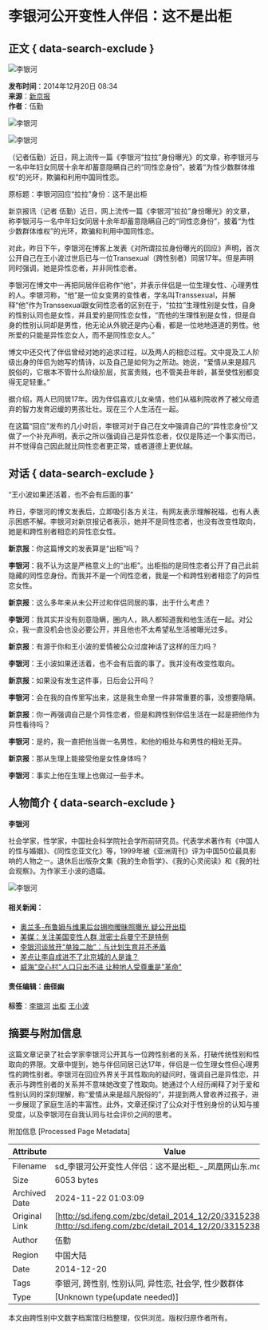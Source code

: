 # 李银河公开变性人伴侣：这不是出柜

## 正文 { data-search-exclude }


![李银河](http://y1.ifengimg.com/05d7c5c07c1ed4f3/2015/1225/rdn_567cd968470c1.jpg)

**发布时间**：2014年12月20日 08:34  
**来源**：[新京报](http://epaper.bjnews.com.cn/html/2014-12/19/content_552867.htm?div=-1)  
**作者**：伍勤  

![李银河](http://h2.ifengimg.com/0f56ee67a4c375c2/2013/1106/indeccode.png)

![李银河](http://y2.ifengimg.com/a13eecb1dba8cce3/2014/1220/re_5494c3d2a96a6.jpg)

（记者伍勤）近日，网上流传一篇《李银河“拉拉”身份曝光》的文章，称李银河与一名中年妇女同居十余年却蓄意隐瞒自己的“同性恋身份”，披着“为性少数群体维权”的光环，欺骗和利用中国同性恋。

原标题：李银河回应“拉拉”身份：这不是出柜

新京报讯（记者 伍勤）近日，网上流传一篇《李银河“拉拉”身份曝光》的文章，称李银河与一名中年妇女同居十余年却蓄意隐瞒自己的“同性恋身份”，披着“为性少数群体维权”的光环，欺骗和利用中国同性恋。

对此，昨日下午，李银河在博客上发表《对所谓拉拉身份曝光的回应》声明，首次公开自己在王小波过世后已与一位Transexual（跨性别者）同居17年。但是声明同时强调，她是异性恋者，并非同性恋者。

李银河在博文中一再把同居伴侣称作“他”，并表示伴侣是一位生理女性、心理男性的人。李银河称，“他”是一位女变男的变性者，学名叫Transsexual，并解释“他”作为Transsexual跟女同性恋者的区别在于，“拉拉”生理性别是女性，自身的性别认同也是女性，并且爱的是同性恋女性，“而他的生理性别是女性，但是自身的性别认同却是男性，他无论从外貌还是内心看，都是一位地地道道的男性。他所爱的只能是异性恋女人，而不是同性恋女人。”

博文中还交代了伴侣曾经对她的追求过程，以及两人的相恋过程。文中提及工人阶级出身的伴侣为她写的情诗，以及自己是如何为之所动。她说，“爱情从来是超凡脱俗的，它根本不管什么阶级阶层，贫富贵贱，也不管美丑年龄，甚至使性别都变得无足轻重。”

据介绍，两人已同居17年。因为伴侣喜欢儿女亲情，他们从福利院收养了被父母遗弃的智力发育迟缓的男孩壮壮。现在三个人生活在一起。

在这篇“回应”发布的几小时后，李银河对于自己在文中强调自己的“异性恋身份”又做了一个补充声明，表示之所以强调自己是异性恋者，仅仅是陈述一个事实而已，并不觉得自己因此就比同性恋者更正常，或者道德上更优越。

## 对话 { data-search-exclude }

“王小波如果还活着，也不会有后面的事”

昨日，李银河的博文发表后，立即吸引各方关注，有网友表示理解祝福，也有人表示困惑不解。李银河对新京报记者表示，她并不是同性恋者，也没有改变性取向，她是和跨性别者相恋的异性恋女性。

**新京报**：你这篇博文的发表算是“出柜”吗？

**李银河**：我不认为这是严格意义上的“出柜”。出柜指的是同性恋者公开了自己此前隐藏的同性恋身份。而我并不是一个同性恋者，我是一个和跨性别者相恋了的异性恋女性。

**新京报**：这么多年来从未公开过和伴侣同居的事，出于什么考虑？

**李银河**：我其实并没有刻意隐瞒，圈内人，熟人都知道我和他生活在一起。对公众，我一直没机会也没必要公开，并且他也不太希望私生活被曝光过多。

**新京报**：有源于你和王小波的爱情被公众过度神话了这样的压力吗？

**李银河**：王小波如果还活着，也不会有后面的事了。我并没有改变性取向。

**新京报**：如果没有发生这件事，日后会公开吗？

**李银河**：会在我的自传里写出来，这是我生命里一件非常重要的事，没想要隐瞒。

**新京报**：你一再强调自己是个异性恋者，但是和跨性别伴侣生活在一起是把他作为异性看待吗？

**李银河**：是的，我一直把他当做一名男性，和他的相处与和男性的相处无异。

**新京报**：那从生理上能接受他是女性身体吗？

**李银河**：事实上他在生理上也做过一些手术。

## 人物简介 { data-search-exclude }

**李银河**

社会学家，性学家，中国社会科学院社会学所前研究员。代表学术著作有《中国人的性与婚姻》、《同性恋亚文化》等，1999年被《亚洲周刊》评为中国50位最具影响的人物之一。退休后出版杂文集《我的生命哲学》、《我的心灵阅读》和《我的社会观察》。为作家王小波的遗孀。

![李银河](http://y1.ifengimg.com/e01ed39fc2da5d4a/2013/1122/Logo.gif)

#### 相关新闻：

- [奥兰多-布鲁姆与维果后台拥吻暧昧照曝光 疑公开出柜](http://sd.ifeng.com/news/shipinyule/detail_2013_11/05/1420641_0.shtml?_from_ralated)
- [美媒：关注美国变性人群 泄密士兵曼宁不是特例](http://sd.ifeng.com/zbc/detail_2013_08/26/1147846_0.shtml?_from_ralated)
- [李银河谈放开“单独二胎”：与计划生育并不矛盾](http://sd.ifeng.com/zbc/detail_2013_11/16/1468980_0.shtml?_from_ralated)
- [差点让李自成进不了北京城的人是谁？](http://sd.ifeng.com/chinese/shihaigouchen/detail_2013_07/30/1048657_0.shtml?_from_ralated)
- [威海"空心村"人口只出不进 让种地人受尊重是"革命"](http://sd.ifeng.com/news/fengguanqilu/detail_2013_08/20/1123475_0.shtml?_from_ralated)

#### 责任编辑：曲径幽

**标签**：[李银河](http://search.ifeng.com/sofeng/search.action?c=1&q=%E6%9D%8E%E9%93%B6%E6%B2%B3) [出柜](http://search.ifeng.com/sofeng/search.action?c=1&q=%E5%87%BA%E6%9F%9C) [王小波](http://search.ifeng.com/sofeng/search.action?c=1&q=%E7%8E%8B%E5%B0%8F%E6%B3%A2)

## 摘要与附加信息

<!-- tcd_abstract -->
这篇文章记录了社会学家李银河公开其与一位跨性别者的关系，打破传统性别和性取向的界限。文章中提到，她与伴侣同居已达17年，伴侣是一位生理女性但心理男性的跨性别者。李银河在回应外界关于其性取向的疑问时，强调自己是异性恋，并表示与跨性别者的关系并不意味她改变了性取向。她通过个人经历阐释了对于爱和性别认同的深刻理解，称“爱情从来是超凡脱俗的”，并提到两人曾收养过孩子，进一步展现了家庭生活的丰富性。此外，文章还探讨了公众对于性别身份的认知与接受度，以及李银河在自我认同与社会评价之间的思考。
<!-- tcd_abstract_end -->

附加信息 [Processed Page Metadata]

| Attribute       | Value                                  |
|-----------------|----------------------------------------|
| Filename        | sd_李银河公开变性人伴侣：这不是出柜_-_凤凰网山东.md                             |
| Size            | 6053 bytes                           |
| Archived Date   | 2024-11-22 01:03:09                             |
| Original Link   | [http://sd.ifeng.com/zbc/detail_2014_12/20/3315238_0.shtml](http://sd.ifeng.com/zbc/detail_2014_12/20/3315238_0.shtml)                       |
| Author          | 伍勤                               |
| Region          | 中国大陆                               |
| Date            | 2014-12-20                                 |
| Tags            | 李银河, 跨性别, 性别认同, 异性恋, 社会学, 性少数群体                                 |
| Type            | [Unknown type(update needed)]                                 |
<!-- tcd_table_end -->

本文由跨性别中文数字档案馆归档整理，仅供浏览。版权归原作者所有。
